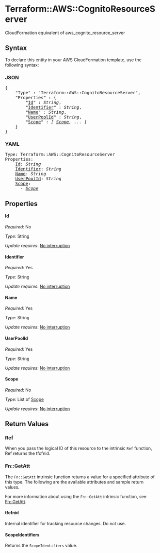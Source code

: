 # Terraform::AWS::CognitoResourceServer

CloudFormation equivalent of aws_cognito_resource_server

## Syntax

To declare this entity in your AWS CloudFormation template, use the following syntax:

### JSON

<pre>
{
    "Type" : "Terraform::AWS::CognitoResourceServer",
    "Properties" : {
        "<a href="#id" title="Id">Id</a>" : <i>String</i>,
        "<a href="#identifier" title="Identifier">Identifier</a>" : <i>String</i>,
        "<a href="#name" title="Name">Name</a>" : <i>String</i>,
        "<a href="#userpoolid" title="UserPoolId">UserPoolId</a>" : <i>String</i>,
        "<a href="#scope" title="Scope">Scope</a>" : <i>[ <a href="scope.md">Scope</a>, ... ]</i>
    }
}
</pre>

### YAML

<pre>
Type: Terraform::AWS::CognitoResourceServer
Properties:
    <a href="#id" title="Id">Id</a>: <i>String</i>
    <a href="#identifier" title="Identifier">Identifier</a>: <i>String</i>
    <a href="#name" title="Name">Name</a>: <i>String</i>
    <a href="#userpoolid" title="UserPoolId">UserPoolId</a>: <i>String</i>
    <a href="#scope" title="Scope">Scope</a>: <i>
      - <a href="scope.md">Scope</a></i>
</pre>

## Properties

#### Id

_Required_: No

_Type_: String

_Update requires_: [No interruption](https://docs.aws.amazon.com/AWSCloudFormation/latest/UserGuide/using-cfn-updating-stacks-update-behaviors.html#update-no-interrupt)

#### Identifier

_Required_: Yes

_Type_: String

_Update requires_: [No interruption](https://docs.aws.amazon.com/AWSCloudFormation/latest/UserGuide/using-cfn-updating-stacks-update-behaviors.html#update-no-interrupt)

#### Name

_Required_: Yes

_Type_: String

_Update requires_: [No interruption](https://docs.aws.amazon.com/AWSCloudFormation/latest/UserGuide/using-cfn-updating-stacks-update-behaviors.html#update-no-interrupt)

#### UserPoolId

_Required_: Yes

_Type_: String

_Update requires_: [No interruption](https://docs.aws.amazon.com/AWSCloudFormation/latest/UserGuide/using-cfn-updating-stacks-update-behaviors.html#update-no-interrupt)

#### Scope

_Required_: No

_Type_: List of <a href="scope.md">Scope</a>

_Update requires_: [No interruption](https://docs.aws.amazon.com/AWSCloudFormation/latest/UserGuide/using-cfn-updating-stacks-update-behaviors.html#update-no-interrupt)

## Return Values

### Ref

When you pass the logical ID of this resource to the intrinsic `Ref` function, Ref returns the tfcfnid.

### Fn::GetAtt

The `Fn::GetAtt` intrinsic function returns a value for a specified attribute of this type. The following are the available attributes and sample return values.

For more information about using the `Fn::GetAtt` intrinsic function, see [Fn::GetAtt](https://docs.aws.amazon.com/AWSCloudFormation/latest/UserGuide/intrinsic-function-reference-getatt.html).

#### tfcfnid

Internal identifier for tracking resource changes. Do not use.

#### ScopeIdentifiers

Returns the <code>ScopeIdentifiers</code> value.

